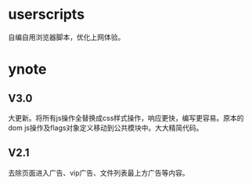 # userscripts
自编自用浏览器脚本，优化上网体验。

# ynote

## V3.0
大更新。将所有js操作全替换成css样式操作，响应更快，编写更容易。原本的dom js操作及flags对象定义移动到公共模块中。大大精简代码。

## V2.1
去除页面进入广告、vip广告、文件列表最上方广告等内容。


